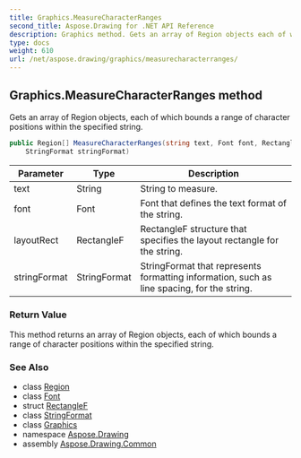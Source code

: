 ```yaml
---
title: Graphics.MeasureCharacterRanges
second_title: Aspose.Drawing for .NET API Reference
description: Graphics method. Gets an array of Region objects each of which bounds a range of character positions within the specified string
type: docs
weight: 610
url: /net/aspose.drawing/graphics/measurecharacterranges/
---
```

## Graphics.MeasureCharacterRanges method

Gets an array of Region objects, each of which bounds a range of character positions within the specified string.

```csharp
public Region[] MeasureCharacterRanges(string text, Font font, RectangleF layoutRect, 
    StringFormat stringFormat)
```

| Parameter | Type | Description |
| --- | --- | --- |
| text | String | String to measure. |
| font | Font | Font that defines the text format of the string. |
| layoutRect | RectangleF | RectangleF structure that specifies the layout rectangle for the string. |
| stringFormat | StringFormat | StringFormat that represents formatting information, such as line spacing, for the string. |

### Return Value

This method returns an array of Region objects, each of which bounds a range of character positions within the specified string.

### See Also

* class [Region](../../region/)
* class [Font](../../font/)
* struct [RectangleF](../../rectanglef/)
* class [StringFormat](../../stringformat/)
* class [Graphics](../)
* namespace [Aspose.Drawing](../../graphics/)
* assembly [Aspose.Drawing.Common](../../../)


